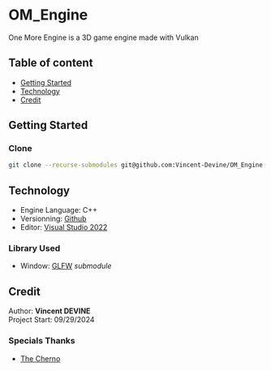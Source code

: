 # OM_Engine
One More Engine is a 3D game engine made with Vulkan

## Table of content
- [Getting Started](#getting-started)
- [Technology](#technology)
- [Credit](#credit)

## Getting Started
### Clone
```bash
git clone --recurse-submodules git@github.com:Vincent-Devine/OM_Engine.git
```

## Technology
- Engine Language: C++
- Versionning: [Github](https://github.com/Vincent-Devine/OM_Engine)
- Editor: [Visual Studio 2022](https://visualstudio.microsoft.com/fr/vs/)

### Library Used
- Window: [GLFW](https://github.com/glfw/glfw) *submodule*

## Credit
Author: **Vincent DEVINE**<br>
Project Start: 09/29/2024

### Specials Thanks
- [The Cherno](https://www.youtube.com/@TheCherno)